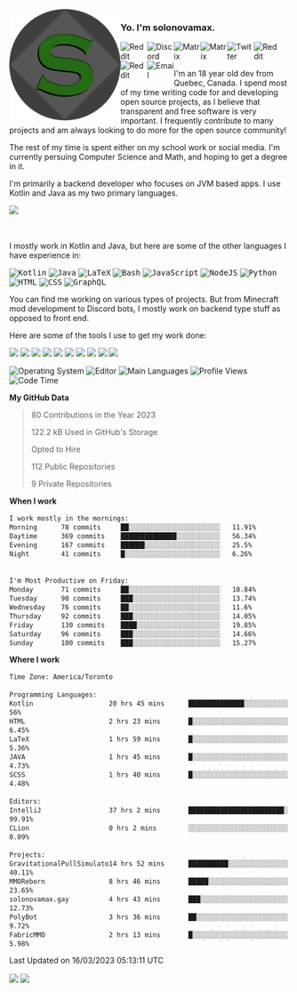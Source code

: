 <img align="left" alt="Avatar" width="200px" src="https://raw.githubusercontent.com/solonovamax/solonovamax/main/solonovamax-circle.png" />

### Yo. I'm solonovamax.

<a href="https://gitlab.com/solonovamax">
    <img align="left" alt="Reddit" width="48px" src="https://img.icons8.com/color/2x/gitlab.png">
</a>

<a href="https://discord.solonovamax.gay">
    <img align="left" alt="Discord" width="48px" src="https://img.icons8.com/color/2x/discord-logo.png">
</a>

<a href="https://matrix.to/#/@solonovamax:matrix.org?#gh-light-mode-only">
    <img align="left" alt="Matrix" width="48px" src="https://img.icons8.com/000000/material/2x/matrix-logo.png">
</a>
<a href="https://matrix.to/#/@solonovamax:matrix.org?#gh-dark-mode-only">
    <img align="left" alt="Matrix" width="48px" src="https://img.icons8.com/FFFFFF/material/2x/matrix-logo.png">
</a>

<a href="https://twitter.com/solonovamax">
    <img align="left" alt="Twitter" width="48px" src="https://img.icons8.com/color/2x/twitter.png">
</a>

<!-- <a href="https://twitch.tv/solonovamax">
    <img align="left" alt="Twitch" width="48px" src="https://img.icons8.com/color/2x/twitch.png">
</a> -->

<a href="https://reddit.com/u/solonovamax">
    <img align="left" alt="Reddit" width="48px" src="https://img.icons8.com/color/2x/reddit.png">
</a>

<a href="https://www.youtube.com/channel/UCTxCeyGu41WfEBT8mXpjHMA">
    <img align="left" alt="Reddit" width="48px" src="https://img.icons8.com/color/2x/youtube.png">
</a>

<a href="mailto:solonovamax@12oclockpoint.com">
    <img align="left" alt="Email" width="48px" src="https://img.icons8.com/fluency/2x/mail.png">
</a>

<!-- <a href="https://open.spotify.com/user/solonovamax">
    <img align="left" alt="Spotify" width="48px" src="https://img.icons8.com/color/2x/spotify.png">
</a> -->

<br/>
<br/>

I'm an 18 year old dev from Quebec, Canada.
I spend most of my time writing code for and developing open source projects, as I believe that transparent and free software is very important.
I frequently contribute to many projects and am always looking to do more for the open source community!

The rest of my time is spent either on my school work or social media. I'm currently persuing Computer Science and Math, and hoping to get a degree in it.

I'm primarily a backend developer who focuses on JVM based apps. I use Kotlin and Java as my two primary languages.


<a href="https://github.com/ryo-ma/github-profile-trophy"><img src="https://github-profile-trophy.vercel.app/?username=solonovamax&margin-w=15&row=1"/></a> 

<br/>

I mostly work in Kotlin and Java, but here are some of the other languages I have experience in:

<kbd><img height="32" alt="Kotlin" src="https://img.icons8.com/color/1x/kotlin.png"></kbd>
<kbd><img height="32" alt="Java" src="https://img.icons8.com/color/1x/java-coffee-cup-logo.png"></kbd>
<kbd><img height="32" alt="LaTeX" src="https://img.icons8.com/color/1x/latex.png"></kbd>
<kbd><img height="32" alt="Bash" src="https://img.icons8.com/color/1x/console.png"></kbd>
<kbd><img height="32" alt="JavaScript" src="https://img.icons8.com/color/1x/javascript.png"></kbd>
<kbd><img height="32" alt="NodeJS" src="https://img.icons8.com/color/1x/nodejs.png"></kbd>
<kbd><img height="32" alt="Python" src="https://img.icons8.com/color/1x/python.png"></kbd>
<kbd><img height="32" alt="HTML" src="https://img.icons8.com/color/1x/html-5.png"></kbd>
<kbd><img height="32" alt="CSS" src="https://img.icons8.com/color/1x/css3.png"></kbd>
<kbd><img height="32" alt="GraphQL" src="https://img.icons8.com/color/1x/graphql.png"></kbd>

You can find me working on various types of projects.
But from Minecraft mod development to Discord bots, I mostly work on backend type stuff as opposed to front end.

Here are some of the tools I use to get my work done:

<kbd><img height="32" src="https://img.icons8.com/color/2x/intellij-idea.png"></kbd>
<kbd><img height="32" src="https://img.icons8.com/color/2x/linux.png"></kbd>
<kbd><img height="32" src="https://img.icons8.com/fluent/2x/console.png"></kbd>
<kbd><img height="32" src="https://img.icons8.com/color/2x/open-source.png"></kbd>
<kbd><img height="32" src="https://img.icons8.com/color/2x/git.png"></kbd>
<kbd><img height="32" src="https://img.icons8.com/color/2x/docker.png"></kbd>
<kbd><img height="32" src="https://img.icons8.com/color/2x/mongodb.png"></kbd>
<kbd><img height="32" src="https://img.icons8.com/color/2x/nginx.png"></kbd>
<a href="?#gh-light-mode-only"><kbd><img height="32" src="https://img.icons8.com/metro/2x/mysql.png"></kbd></a>
<a href="?#gh-dark-mode-only"><kbd><img height="32" src="https://img.icons8.com/FFFFFF/metro/2x/mysql.png"></kbd></a>

![Operating System](https://img.shields.io/badge/OS-Arch%20Linux-informational?style=for-the-badge&logo=Arch%20Linux&logoColor=white&color=007ec6)
![Editor](https://img.shields.io/badge/Editor-IntelliJ%20Idea-informational?style=for-the-badge&logo=IntelliJ%20Idea&logoColor=white&color=007ec6)
![Main Languages](https://img.shields.io/badge/Main%20Languages-Java%20%26%20Kotlin-informational?style=for-the-badge&logo=Java&logoColor=white&color=007ec6)
![Profile Views](https://komarev.com/ghpvc/?username=solonovamax&color=blue&style=for-the-badge)
![Code Time](https://img.shields.io/endpoint?url=https://wakapi.dev/api/compat/shields/v1/solonovamax/interval:all_time&label=Code%20Time&style=for-the-badge&color=blue)

<!--START_SECTION:waka-->
**My GitHub Data**

> 80 Contributions in the Year 2023
> 
> 122.2 kB Used in GitHub's Storage
> 
> Opted to Hire
> 
> 112 Public Repositories
> 
> 9 Private Repositories
> 
**When I work** 

```text
I work mostly in the mornings: 
Morning      78 commits     ██░░░░░░░░░░░░░░░░░░░░░░░   11.91% 
Daytime      369 commits    ██████████████░░░░░░░░░░░   56.34% 
Evening      167 commits    ██████░░░░░░░░░░░░░░░░░░░   25.5% 
Night        41 commits     █░░░░░░░░░░░░░░░░░░░░░░░░   6.26%


I'm Most Productive on Friday: 
Monday       71 commits     ██░░░░░░░░░░░░░░░░░░░░░░░   10.84% 
Tuesday      90 commits     ███░░░░░░░░░░░░░░░░░░░░░░   13.74% 
Wednesday    76 commits     ██░░░░░░░░░░░░░░░░░░░░░░░   11.6% 
Thursday     92 commits     ███░░░░░░░░░░░░░░░░░░░░░░   14.05% 
Friday       130 commits    ████░░░░░░░░░░░░░░░░░░░░░   19.85% 
Saturday     96 commits     ███░░░░░░░░░░░░░░░░░░░░░░   14.66% 
Sunday       100 commits    ███░░░░░░░░░░░░░░░░░░░░░░   15.27%

```


**Where I work** 

```text
Time Zone: America/Toronto

Programming Languages: 
Kotlin                   20 hrs 45 mins      ██████████████░░░░░░░░░░░   56% 
HTML                     2 hrs 23 mins       █░░░░░░░░░░░░░░░░░░░░░░░░   6.45% 
LaTeX                    1 hrs 59 mins       █░░░░░░░░░░░░░░░░░░░░░░░░   5.36% 
JAVA                     1 hrs 45 mins       █░░░░░░░░░░░░░░░░░░░░░░░░   4.73% 
SCSS                     1 hrs 40 mins       █░░░░░░░░░░░░░░░░░░░░░░░░   4.48%

Editors: 
IntelliJ                 37 hrs 2 mins       ████████████████████████░   99.91% 
CLion                    0 hrs 2 mins        ░░░░░░░░░░░░░░░░░░░░░░░░░   0.09%

Projects: 
GravitationalPullSimulato14 hrs 52 mins      ██████████░░░░░░░░░░░░░░░   40.11% 
MMOReborn                8 hrs 46 mins       █████░░░░░░░░░░░░░░░░░░░░   23.65% 
solonovamax.gay          4 hrs 43 mins       ███░░░░░░░░░░░░░░░░░░░░░░   12.73% 
PolyBot                  3 hrs 36 mins       ██░░░░░░░░░░░░░░░░░░░░░░░   9.72% 
FabricMMO                2 hrs 13 mins       █░░░░░░░░░░░░░░░░░░░░░░░░   5.98%

```


 Last Updated on 16/03/2023 05:13:11 UTC
<!--END_SECTION:waka-->

<div style="white-space:nowrap;width:100%;position: relative;display: inline-block">
<img align="center" src="https://github-readme-stats.vercel.app/api?username=solonovamax&custom_title=solonovamax%27s%20Github%20Stats&langs_count=5&include_all_commits=true&count_private=true&show_icons=true&theme=github_dark"/>
<img align="center" src="https://github-readme-stats.vercel.app/api/wakatime?api_domain=wakapi.dev&username=solonovamax&range=last_30_days&custom_title=solonovamax%27s+Primary+Languages+%28Last+Month%29&langs_count=10&show_icons=true&theme=github_dark"/>
</div>
